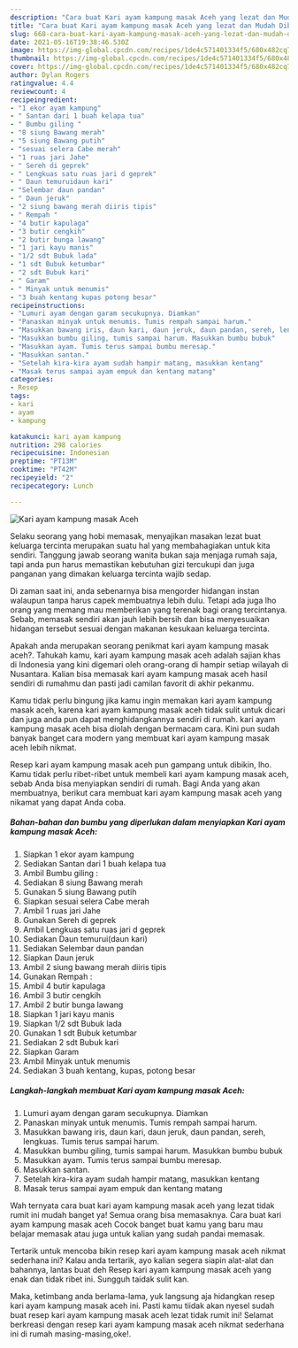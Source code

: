 ```yaml
---
description: "Cara buat Kari ayam kampung masak Aceh yang lezat dan Mudah Dibuat"
title: "Cara buat Kari ayam kampung masak Aceh yang lezat dan Mudah Dibuat"
slug: 668-cara-buat-kari-ayam-kampung-masak-aceh-yang-lezat-dan-mudah-dibuat
date: 2021-05-16T19:38:46.530Z
image: https://img-global.cpcdn.com/recipes/1de4c571401334f5/680x482cq70/kari-ayam-kampung-masak-aceh-foto-resep-utama.jpg
thumbnail: https://img-global.cpcdn.com/recipes/1de4c571401334f5/680x482cq70/kari-ayam-kampung-masak-aceh-foto-resep-utama.jpg
cover: https://img-global.cpcdn.com/recipes/1de4c571401334f5/680x482cq70/kari-ayam-kampung-masak-aceh-foto-resep-utama.jpg
author: Dylan Rogers
ratingvalue: 4.4
reviewcount: 4
recipeingredient:
- "1 ekor ayam kampung"
- " Santan dari 1 buah kelapa tua"
- " Bumbu giling "
- "8 siung Bawang merah"
- "5 siung Bawang putih"
- "sesuai selera Cabe merah"
- "1 ruas jari Jahe"
- " Sereh di geprek"
- " Lengkuas satu ruas jari d geprek"
- " Daun temuruidaun kari"
- "Selembar daun pandan"
- " Daun jeruk"
- "2 siung bawang merah diiris tipis"
- " Rempah "
- "4 butir kapulaga"
- "3 butir cengkih"
- "2 butir bunga lawang"
- "1 jari kayu manis"
- "1/2 sdt Bubuk lada"
- "1 sdt Bubuk ketumbar"
- "2 sdt Bubuk kari"
- " Garam"
- " Minyak untuk menumis"
- "3 buah kentang kupas potong besar"
recipeinstructions:
- "Lumuri ayam dengan garam secukupnya. Diamkan"
- "Panaskan minyak untuk menumis. Tumis rempah sampai harum."
- "Masukkan bawang iris, daun kari, daun jeruk, daun pandan, sereh, lengkuas. Tumis terus sampai harum."
- "Masukkan bumbu giling, tumis sampai harum. Masukkan bumbu bubuk"
- "Masukkan ayam. Tumis terus sampai bumbu meresap."
- "Masukkan santan."
- "Setelah kira-kira ayam sudah hampir matang, masukkan kentang"
- "Masak terus sampai ayam empuk dan kentang matang"
categories:
- Resep
tags:
- kari
- ayam
- kampung

katakunci: kari ayam kampung 
nutrition: 298 calories
recipecuisine: Indonesian
preptime: "PT13M"
cooktime: "PT42M"
recipeyield: "2"
recipecategory: Lunch

---
```



![Kari ayam kampung masak Aceh](https://img-global.cpcdn.com/recipes/1de4c571401334f5/680x482cq70/kari-ayam-kampung-masak-aceh-foto-resep-utama.jpg)

Selaku seorang yang hobi memasak, menyajikan masakan lezat buat keluarga tercinta merupakan suatu hal yang membahagiakan untuk kita sendiri. Tanggung jawab seorang  wanita bukan saja menjaga rumah saja, tapi anda pun harus memastikan kebutuhan gizi tercukupi dan juga panganan yang dimakan keluarga tercinta wajib sedap.

Di zaman  saat ini, anda sebenarnya bisa mengorder hidangan instan walaupun tanpa harus capek membuatnya lebih dulu. Tetapi ada juga lho orang yang memang mau memberikan yang terenak bagi orang tercintanya. Sebab, memasak sendiri akan jauh lebih bersih dan bisa menyesuaikan hidangan tersebut sesuai dengan makanan kesukaan keluarga tercinta. 



Apakah anda merupakan seorang penikmat kari ayam kampung masak aceh?. Tahukah kamu, kari ayam kampung masak aceh adalah sajian khas di Indonesia yang kini digemari oleh orang-orang di hampir setiap wilayah di Nusantara. Kalian bisa memasak kari ayam kampung masak aceh hasil sendiri di rumahmu dan pasti jadi camilan favorit di akhir pekanmu.

Kamu tidak perlu bingung jika kamu ingin memakan kari ayam kampung masak aceh, karena kari ayam kampung masak aceh tidak sulit untuk dicari dan juga anda pun dapat menghidangkannya sendiri di rumah. kari ayam kampung masak aceh bisa diolah dengan bermacam cara. Kini pun sudah banyak banget cara modern yang membuat kari ayam kampung masak aceh lebih nikmat.

Resep kari ayam kampung masak aceh pun gampang untuk dibikin, lho. Kamu tidak perlu ribet-ribet untuk membeli kari ayam kampung masak aceh, sebab Anda bisa menyiapkan sendiri di rumah. Bagi Anda yang akan membuatnya, berikut cara membuat kari ayam kampung masak aceh yang nikamat yang dapat Anda coba.

<!--inarticleads1-->

##### Bahan-bahan dan bumbu yang diperlukan dalam menyiapkan Kari ayam kampung masak Aceh:

1. Siapkan 1 ekor ayam kampung
1. Sediakan  Santan dari 1 buah kelapa tua
1. Ambil  Bumbu giling :
1. Sediakan 8 siung Bawang merah
1. Gunakan 5 siung Bawang putih
1. Siapkan sesuai selera Cabe merah
1. Ambil 1 ruas jari Jahe
1. Gunakan  Sereh di geprek
1. Ambil  Lengkuas satu ruas jari d geprek
1. Sediakan  Daun temurui(daun kari)
1. Sediakan Selembar daun pandan
1. Siapkan  Daun jeruk
1. Ambil 2 siung bawang merah diiris tipis
1. Gunakan  Rempah :
1. Ambil 4 butir kapulaga
1. Ambil 3 butir cengkih
1. Ambil 2 butir bunga lawang
1. Siapkan 1 jari kayu manis
1. Siapkan 1/2 sdt Bubuk lada
1. Gunakan 1 sdt Bubuk ketumbar
1. Sediakan 2 sdt Bubuk kari
1. Siapkan  Garam
1. Ambil  Minyak untuk menumis
1. Sediakan 3 buah kentang, kupas, potong besar




<!--inarticleads2-->

##### Langkah-langkah membuat Kari ayam kampung masak Aceh:

1. Lumuri ayam dengan garam secukupnya. Diamkan
1. Panaskan minyak untuk menumis. Tumis rempah sampai harum.
1. Masukkan bawang iris, daun kari, daun jeruk, daun pandan, sereh, lengkuas. Tumis terus sampai harum.
1. Masukkan bumbu giling, tumis sampai harum. Masukkan bumbu bubuk
1. Masukkan ayam. Tumis terus sampai bumbu meresap.
1. Masukkan santan.
1. Setelah kira-kira ayam sudah hampir matang, masukkan kentang
1. Masak terus sampai ayam empuk dan kentang matang




Wah ternyata cara buat kari ayam kampung masak aceh yang lezat tidak rumit ini mudah banget ya! Semua orang bisa memasaknya. Cara buat kari ayam kampung masak aceh Cocok banget buat kamu yang baru mau belajar memasak atau juga untuk kalian yang sudah pandai memasak.

Tertarik untuk mencoba bikin resep kari ayam kampung masak aceh nikmat sederhana ini? Kalau anda tertarik, ayo kalian segera siapin alat-alat dan bahannya, lantas buat deh Resep kari ayam kampung masak aceh yang enak dan tidak ribet ini. Sungguh taidak sulit kan. 

Maka, ketimbang anda berlama-lama, yuk langsung aja hidangkan resep kari ayam kampung masak aceh ini. Pasti kamu tiidak akan nyesel sudah buat resep kari ayam kampung masak aceh lezat tidak rumit ini! Selamat berkreasi dengan resep kari ayam kampung masak aceh nikmat sederhana ini di rumah masing-masing,oke!.

